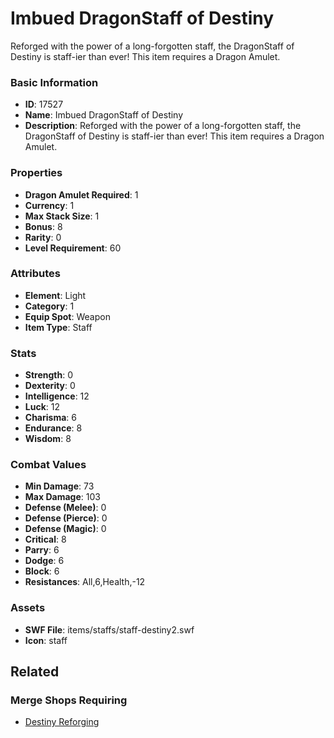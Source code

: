 # Imbued DragonStaff of Destiny

Reforged with the power of a long-forgotten staff, the DragonStaff of Destiny is staff-ier than ever! This item requires a Dragon Amulet.

### Basic Information

- **ID**: 17527
- **Name**: Imbued DragonStaff of Destiny
- **Description**: Reforged with the power of a long-forgotten staff, the DragonStaff of Destiny is staff-ier than ever! This item requires a Dragon Amulet.

### Properties

- **Dragon Amulet Required**: 1
- **Currency**: 1
- **Max Stack Size**: 1
- **Bonus**: 8
- **Rarity**: 0
- **Level Requirement**: 60

### Attributes

- **Element**: Light
- **Category**: 1
- **Equip Spot**: Weapon
- **Item Type**: Staff

### Stats

- **Strength**: 0
- **Dexterity**: 0
- **Intelligence**: 12
- **Luck**: 12
- **Charisma**: 6
- **Endurance**: 8
- **Wisdom**: 8

### Combat Values

- **Min Damage**: 73
- **Max Damage**: 103
- **Defense (Melee)**: 0
- **Defense (Pierce)**: 0
- **Defense (Magic)**: 0
- **Critical**: 8
- **Parry**: 6
- **Dodge**: 6
- **Block**: 6
- **Resistances**: All,6,Health,-12

### Assets

- **SWF File**: items/staffs/staff-destiny2.swf
- **Icon**: staff

## Related

### Merge Shops Requiring

- [Destiny Reforging](../merge-shops/277-destiny-reforging.md)


